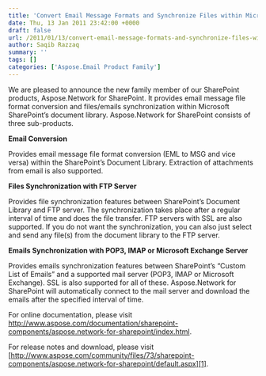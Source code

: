 ```yaml
---
title: 'Convert Email Message Formats and Synchronize Files within Microsoft SharePoint’s Document Library'
date: Thu, 13 Jan 2011 23:42:00 +0000
draft: false
url: /2011/01/13/convert-email-message-formats-and-synchronize-files-within-microsoft-sharepoint-s-document-library/
author: Saqib Razzaq
summary: ''
tags: []
categories: ['Aspose.Email Product Family']
---
```


We are pleased to announce the new family member of our SharePoint products, Aspose.Network for SharePoint. It provides email message file format conversion and files/emails synchronization within Microsoft SharePoint’s document library. Aspose.Network for SharePoint consists of three sub-products.

**Email Conversion**

Provides email message file format conversion (EML to MSG and vice versa) within the SharePoint’s Document Library. Extraction of attachments from email is also supported.

**Files Synchronization with FTP Server**

Provides file synchronization features between SharePoint’s Document Library and FTP server. The synchronization takes place after a regular interval of time and does the file transfer. FTP servers with SSL are also supported. If you do not want the synchronization, you can also just select and send any file(s) from the document library to the FTP server.

**Emails Synchronization with POP3, IMAP or Microsoft Exchange Server**

Provides emails synchronization features between SharePoint’s “Custom List of Emails” and a supported mail server (POP3, IMAP or Microsoft Exchange). SSL is also supported for all of these. Aspose.Network for SharePoint will automatically connect to the mail server and download the emails after the specified interval of time.

  

For online documentation, please visit http://www.aspose.com/documentation/sharepoint-components/aspose.network-for-sharepoint/index.html.

  

For release notes and download, please visit [http://www.aspose.com/community/files/73/sharepoint-components/aspose.network-for-sharepoint/default.aspx][1].




[1]: http://www.aspose.com/community/files/73/sharepoint-components/aspose.network-for-sharepoint/default.aspx




